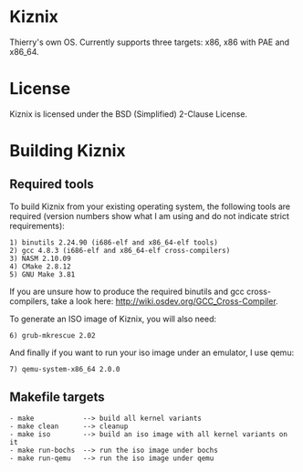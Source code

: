 Kiznix
======

Thierry's own OS. Currently supports three targets: x86, x86 with PAE and x86_64.


License
=======

Kiznix is licensed under the BSD (Simplified) 2-Clause License.


Building Kiznix
===============

Required tools
--------------

To build Kiznix from your existing operating system, the following tools are
required (version numbers show what I am using and do not indicate strict
requirements):

    1) binutils 2.24.90 (i686-elf and x86_64-elf tools)
    2) gcc 4.8.3 (i686-elf and x86_64-elf cross-compilers)
    3) NASM 2.10.09
    4) CMake 2.8.12
    5) GNU Make 3.81

If you are unsure how to produce the required binutils and gcc cross-compilers,
take a look here: http://wiki.osdev.org/GCC_Cross-Compiler.

To generate an ISO image of Kiznix, you will also need:

    6) grub-mkrescue 2.02

And finally if you want to run your iso image under an emulator, I use qemu:

    7) qemu-system-x86_64 2.0.0


Makefile targets
----------------

    - make            --> build all kernel variants
    - make clean      --> cleanup
    - make iso        --> build an iso image with all kernel variants on it
    - make run-bochs  --> run the iso image under bochs
    - make run-qemu   --> run the iso image under qemu

